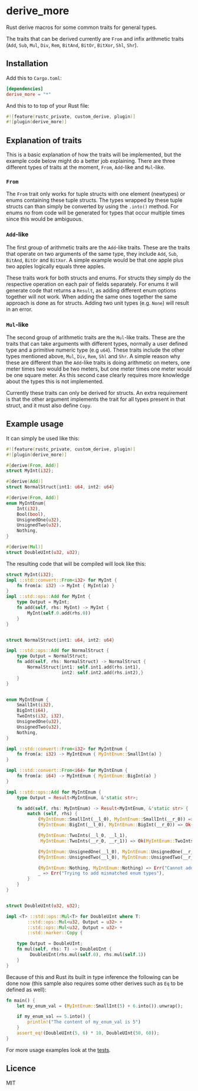 # derive_more
Rust derive macros for some common traits for general types.

The traits that can be derived currently are `From` and infix arithmetic traits
(`Add`, `Sub`, `Mul`, `Div`, `Rem`, `BitAnd`, `BitOr`, `BitXor`, `Shl`, `Shr`).

## Installation

Add this to `Cargo.toml`:

```toml
[dependencies]
derive_more = "*"
```

And this to to top of your Rust file:

```rust
#![feature(rustc_private, custom_derive, plugin)]
#![plugin(derive_more)]
```

## Explanation of traits
This is a basic explanation of how the traits will be implemented, but the
example code below might do a better job explaining. There are three different
types of traits at the moment, `From`, `Add`-like and `Mul`-like.

### `From`
The `From` trait only works for tuple structs with one element (newtypes) or
enums containing these tuple structs.
The types wrapped by these tuple structs can than simply be converted by using
the `.into()` method.
For enums no from code will be generated for types that occur multiple times
since this would be ambiguous.

### `Add`-like
The first group of arithmetic traits are the `Add`-like traits.
These are the traits that operate on two arguments of the same type, they
include `Add`, `Sub`, `BitAnd`, `BitOr` and `BitXor`.
A simple example would be that one apple plus two apples logically equals
three apples.

These traits work for both structs and enums.
For structs they simply do the respective operation on each pair of fields
separately.
For enums it will generate code that returns a `Result`, as adding different
enum options together will not work.
When adding the same ones together the same approach is done as for structs.
Adding two unit types (e.g. `None`) will result in an error.

### `Mul`-like
The second group of arithmetic traits are the `Mul`-like traits.
These are the traits that can take arguments with different types, normally a
user defined type and a primitive numeric type (e.g `u64`).
These traits include the other types mentioned above, `Mul`, `Div`, `Rem`, `Shl`
and `Shr`.
A simple reason why these are different than the `Add`-like traits is doing
arithmetic on meters, one meter times two would be two meters, but one meter
times one meter would be one square meter.
As this second case clearly requires more knowledge about the types this is not
implemented.

Currently these traits can only be derived for structs.
An extra requirement is that the other argument implements the trait for all
types present in that struct, and it must also define `Copy`.

## Example usage
It can simply be used like this:

```rust
#![feature(rustc_private, custom_derive, plugin)]
#![plugin(derive_more)]

#[derive(From, Add)]
struct MyInt(i32);

#[derive(Add)]
struct NormalStruct{int1: u64, int2: u64}

#[derive(From, Add)]
enum MyIntEnum{
    Int(i32),
    Bool(bool),
    UnsignedOne(u32),
    UnsignedTwo(u32),
    Nothing,
}

#[derive(Mul)]
struct DoubleUInt(u32, u32);

```


The resulting code that will be compiled will look like this:

```rust
struct MyInt(i32);
impl ::std::convert::From<i32> for MyInt {
    fn from(a: i32) -> MyInt { MyInt(a) }
}
impl ::std::ops::Add for MyInt {
    type Output = MyInt;
    fn add(self, rhs: MyInt) -> MyInt {
        MyInt(self.0.add(rhs.0))
    }
}


struct NormalStruct{int1: u64, int2: u64}

impl ::std::ops::Add for NormalStruct {
    type Output = NormalStruct;
    fn add(self, rhs: NormalStruct) -> NormalStruct {
        NormalStruct{int1: self.int1.add(rhs.int1),
                     int2: self.int2.add(rhs.int2),}
    }
}


enum MyIntEnum {
    SmallInt(i32),
    BigInt(i64),
    TwoInts(i32, i32),
    UnsignedOne(u32),
    UnsignedTwo(u32),
    Nothing,
}

impl ::std::convert::From<i32> for MyIntEnum {
    fn from(a: i32) -> MyIntEnum { MyIntEnum::SmallInt(a) }
}

impl ::std::convert::From<i64> for MyIntEnum {
    fn from(a: i64) -> MyIntEnum { MyIntEnum::BigInt(a) }
}

impl ::std::ops::Add for MyIntEnum {
    type Output = Result<MyIntEnum, &'static str>;

    fn add(self, rhs: MyIntEnum) -> Result<MyIntEnum, &'static str> {
        match (self, rhs) {
            (MyIntEnum::SmallInt(__l_0), MyIntEnum::SmallInt(__r_0)) => Ok(MyIntEnum::SmallInt(__l_0.add(__r_0))),
            (MyIntEnum::BigInt(__l_0), MyIntEnum::BigInt(__r_0)) => Ok(MyIntEnum::BigInt(__l_0.add(__r_0))),

            (MyIntEnum::TwoInts(__l_0, __l_1),
             MyIntEnum::TwoInts(__r_0, __r_1)) => Ok(MyIntEnum::TwoInts(__l_0.add(__r_0), __l_1.add(__r_1))),

            (MyIntEnum::UnsignedOne(__l_0), MyIntEnum::UnsignedOne(__r_0)) => Ok(MyIntEnum::UnsignedOne(__l_0.add(__r_0))),
            (MyIntEnum::UnsignedTwo(__l_0), MyIntEnum::UnsignedTwo(__r_0)) => Ok(MyIntEnum::UnsignedTwo(__l_0.add(__r_0))),

            (MyIntEnum::Nothing, MyIntEnum::Nothing) => Err("Cannot add unit types together"),
            _ => Err("Trying to add mismatched enum types"),
        }
    }
}


struct DoubleUInt(u32, u32);

impl <T> ::std::ops::Mul<T> for DoubleUInt where T:
        ::std::ops::Mul<u32, Output = u32> +
        ::std::ops::Mul<u32, Output = u32> +
        ::std::marker::Copy {

    type Output = DoubleUInt;
    fn mul(self, rhs: T) -> DoubleUInt {
         DoubleUInt(rhs.mul(self.0), rhs.mul(self.1))
    }
}


```

Because of this and Rust its built in type inference the following can be done
now (this sample also requires some other derives such as `Eq` to be defined as
well):

```rust
fn main() {
    let my_enum_val = (MyIntEnum::SmallInt(5) + 6.into()).unwrap();

    if my_enum_val == 5.into() {
        println!("The content of my_enum_val is 5")
    }
    assert_eq!(DoubleUInt(5, 6) * 10, DoubleUInt(50, 60));
}
```

For more usage examples look at the [tests](https://github.com/JelteF/derive_more/blob/master/tests/lib.rs).


## Licence

MIT
